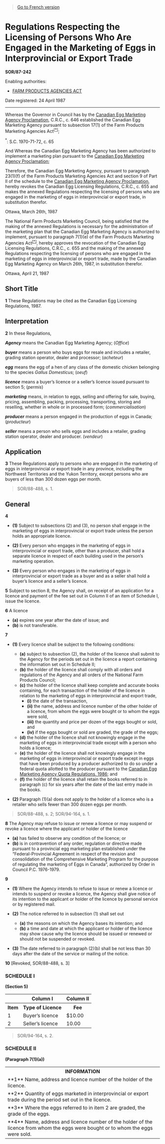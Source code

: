 > [Go to French version](/fr/Règlements/Décrets,%20ordonnances%20et%20règlements%20statutaires/87/242.md)

# Regulations Respecting the Licensing of Persons Who Are Engaged in the Marketing of Eggs in Interprovincial or Export Trade

**SOR/87-242**

Enabling authorities: 
- [FARM PRODUCTS AGENCIES ACT](/en/Acts/Revised%20Statutes%20of%20Canada/F/F-4.md)

Date registered: 24 April 1987

----------

Whereas the Governor in Council has by the [Canadian Egg Marketing Agency Proclamation](/en/Regulations/Consolidated%20Regulations%20of%20Canada/601-700/C.R.C.,%20c.%20646.md), C.R.C., c. 646 established the Canadian Egg Marketing Agency pursuant to subsection 17(1) of the Farm Products Marketing Agencies Act<sup><a href='#fn_SOR-87-242_e_hq_7347'>[*]</a></sup>;

<a name='fn_SOR-87-242_e_hq_7347'><sup>*</sup></a>: S.C. 1970-71-72, c. 65<br />

And Whereas the Canadian Egg Marketing Agency has been authorized to implement a marketing plan pursuant to the [Canadian Egg Marketing Agency Proclamation](/en/Regulations/Consolidated%20Regulations%20of%20Canada/601-700/C.R.C.,%20c.%20646.md);

Therefore, the Canadian Egg Marketing Agency, pursuant to paragraph 23(1)(f) of the Farm Products Marketing Agencies Act and section 9 of Part II of the schedule to the [Canadian Egg Marketing Agency Proclamation](/en/Regulations/Consolidated%20Regulations%20of%20Canada/601-700/C.R.C.,%20c.%20646.md), hereby revokes the Canadian Egg Licensing Regulations, C.R.C., c. 655 and makes the annexed Regulations respecting the licensing of persons who are engaged in the marketing of eggs in interprovincial or export trade, in substitution therefor.

Ottawa, March 26th, 1987

The National Farm Products Marketing Council, being satisfied that the making of the annexed Regulations is necessary for the administration of the marketing plan that the Canadian Egg Marketing Agency is authorized to implement, pursuant to paragraph 7(1)(e) of the Farm Products Marketing Agencies Act<sup><a href='#fn_SOR-87-242_e_hq_7347'>[*]</a></sup>, hereby approves the revocation of the Canadian Egg Licensing Regulations, C.R.C., c. 655 and the making of the annexed Regulations respecting the licensing of persons who are engaged in the marketing of eggs in interprovincial or export trade, made by the Canadian Egg Marketing Agency on March 26th, 1987, in substitution therefor.

Ottawa, April 21, 1987




## Short Title


**1** These Regulations may be cited as the Canadian Egg Licensing Regulations, 1987.




## Interpretation


**2** In these Regulations,

***Agency*** means the Canadian Egg Marketing Agency; (*Office*)

***buyer*** means a person who buys eggs for resale and includes a retailer, grading station operator, dealer and processor; (*acheteur*)

***egg*** means the egg of a hen of any class of the domestic chicken belonging to the species *Gallus Domesticus*; (*oeuf*)

***licence*** means a buyer’s licence or a seller’s licence issued pursuant to section 5; (*permis*)

***marketing*** means, in relation to eggs, selling and offering for sale, buying, pricing, assembling, packing, processing, transporting, storing and reselling, whether in whole or in processed form; (*commercialisation*)

***producer*** means a person engaged in the production of eggs in Canada; (*producteur*)

***seller*** means a person who sells eggs and includes a retailer, grading station operator, dealer and producer. (*vendeur*)




## Application


**3** These Regulations apply to persons who are engaged in the marketing of eggs in interprovincial or export trade in any province, including the Northwest Territories and the Yukon Territory, except persons who are buyers of less than 300 dozen eggs per month.
> SOR/88-488, s. 1.





## General


**4** 

- **(1)** Subject to subsections (2) and (3), no person shall engage in the marketing of eggs in interprovincial or export trade unless the person holds an appropriate licence.

- **(2)** Every person who engages in the marketing of eggs in interprovincial or export trade, other than a producer, shall hold a separate licence in respect of each building used in the person’s marketing operation.

- **(3)** Every person who engages in the marketing of eggs in interprovincial or export trade as a buyer and as a seller shall hold a buyer’s licence and a seller’s licence.



**5** Subject to section 8, the Agency shall, on receipt of an application for a licence and payment of the fee set out in Column II of an item of Schedule I, issue the licence.



**6** A licence
- **(a)** expires one year after the date of issue; and
- **(b)** is not transferable.



**7** 

- **(1)** Every licence shall be subject to the following conditions:
	- **(a)** subject to subsection (2), the holder of the licence shall submit to the Agency for the periods set out in the licence a report containing the information set out in Schedule II;
	- **(b)** the holder of the licence shall comply with all orders and regulations of the Agency and all orders of the National Farm Products Council;
	- **(c)** the holder of the licence shall keep complete and accurate books containing, for each transaction of the holder of the licence in relation to the marketing of eggs in interprovincial and export trade,
		- **(i)** the date of the transaction,
		- **(ii)** the name, address and licence number of the other holder of a licence, from whom the eggs were bought or to whom the eggs were sold,
		- **(iii)** the quantity and price per dozen of the eggs bought or sold, and
		- **(iv)** if the eggs bought or sold are graded, the grade of the eggs;
	- **(d)** the holder of the licence shall not knowingly engage in the marketing of eggs in interprovincial trade except with a person who holds a licence;
	- **(e)** the holder of the licence shall not knowingly engage in the marketing of eggs in interprovincial or export trade except in eggs that have been produced by a producer authorized to do so under a federal quota allotted to the producer pursuant to the [Canadian Egg Marketing Agency Quota Regulations, 1986](/en/Regulations/Statutory%20Orders%20and%20Regulations/86/8.md); and
	- **(f)** the holder of the licence shall retain the books referred to in paragraph (c) for six years after the date of the last entry made in the books.

- **(2)** Paragraph (1)(a) does not apply to the holder of a licence who is a retailer who sells fewer than 300 dozen eggs per month.
> SOR/88-488, s. 2; SOR/94-164, s. 1.




**8** The Agency may refuse to issue or renew a licence or may suspend or revoke a licence where the applicant or holder of the licence
- **(a)** has failed to observe any condition of the licence; or
- **(b)** is in contravention of any order, regulation or directive made pursuant to a provincial egg marketing plan established under the “Federal-Provincial Agreement in respect of the revision and consolidation of the Comprehensive Marketing Program for the purpose of regulating the marketing of Eggs in Canada”, authorized by Order in Council P.C. 1976-1979.



**9** 

- **(1)** Where the Agency intends to refuse to issue or renew a licence or intends to suspend or revoke a licence, the Agency shall give notice of its intention to the applicant or holder of the licence by personal service or by registered mail.

- **(2)** The notice referred to in subsection (1) shall set out
	- **(a)** the reasons on which the Agency bases its intention; and
	- **(b)** a time and date at which the applicant or holder of the licence may show cause why the licence should be issued or renewed or should not be suspended or revoked.

- **(3)** The date referred to in paragraph (2)(b) shall be not less than 30 days after the date of the service or mailing of the notice.



**10** [Revoked, SOR/88-488, s. 3]




### **SCHEDULE I** 
**(Section 5)**
<table>
<tr>
<th></th>
<th>Column I</th>
<th>Column II</th>
</tr>
<tr>
<th>Item</th>
<th>Type of Licence</th>
<th>Fee</th>
</tr>
<tr>
<td>1</td>
<td>Buyer’s licence</td>
<td>$10.00</td>
</tr>
<tr>
<td>2</td>
<td>Seller’s licence</td>
<td>10.00</td>
</tr>
</table>

> SOR/94-164, s. 2.




### **SCHEDULE II** 
**(Paragraph 7(1)(a))**
<table>
<tr>
<th>INFORMATION</th>
</tr>
<tr>
<td>**1** Name, address and licence number of the holder of the licence.

</td>
</tr>
<tr>
<td>**2** Quantity of eggs marketed in interprovincial or export trade during the period set out in the licence.

</td>
</tr>
<tr>
<td>**3** Where the eggs referred to in item 2 are graded, the grade of the eggs.

</td>
</tr>
<tr>
<td>**4** Name, address and licence number of the holder of the licence from whom the eggs were bought or to whom the eggs were sold.

</td>
</tr>
</table>


